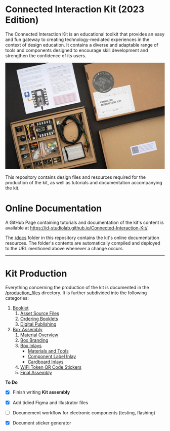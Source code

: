 # Connected Interaction Kit (2023 Edition)

The Connected Interaction Kit is an educational toolkit that provides an easy and fun gateway to creating technology-mediated experiences in the context of design education. It contains a diverse and adaptable range of tools and components designed to encourage skill development and strengthen the confidence of its users.

![Exposé of the Connected Interaction Kit](/assets/connected-interaction-kit-2023-expose.jpg)

This repository contains design files and resources required for the production of the kit, as well as tutorials and documentation accompanying the kit.

# Online Documentation
A GitHub Page containing tutorials and documentation of the kit's content is available at https://id-studiolab.github.io/Connected-Interaction-Kit/. 

The [/docs](/docs/) folder in this repository contains the kit's online documentation resources. The folder's contents are automatically compiled and deployed to the URL mentioned above whenever a change occurs.

---

# Kit Production
Everything concerning the production of the kit is documented in the [/production_files](/production_files/) directory. It is further subdivided into the following categories:

1. [Booklet](/production_files/2023_edition/booklet/README.md)
   1. [Asset Source Files](/production_files/2023_edition/booklet/README.md#asset-source-files)
   2. [Ordering Booklets](/production_files/2023_edition/booklet/README.md#ordering-booklets)
   3. [Digital Publishing](/production_files/2023_edition/booklet/README.md#digital-publishing)
2. [Box Assembly](/production_files/2023_edition/box_assembly/README.md)
   1. [Material Overview](/production_files/2023_edition/box_assembly/README.md#material-overview)
   2. [Box Branding](/production_files/2023_edition/box_assembly/README.md#box-branding)
   3. [Box Inlays](/production_files/2023_edition/box_assembly/README.md#box-inlays)
      - [Materials and Tools](/production_files/2023_edition/box_assembly/README.md#materials-and-tools)
      - [Component Label Inlay](/production_files/2023_edition/box_assembly/README.md#component-label-inlay)
      - [Cardboard Inlays](/production_files/2023_edition/box_assembly/README.md#cardboard-inlays)
   4. [WiFi Token QR Code Stickers](/production_files/2023_edition/box_assembly/README.md#wifi-token-qr-code-stickers)
   5. [Final Assembly](/production_files/2023_edition/box_assembly/README.md#final-assembly)




**To Do**
- [x] Finish writing **Kit assembly**
- [x] Add tidied Figma and Illustrator files
- [ ] Documement workflow for electronic components (testing, flashing)
- [x] Document sticker generator

